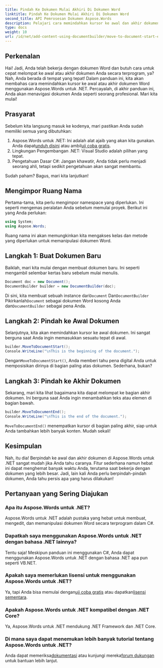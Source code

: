 ```yaml
---
title: Pindah Ke Dokumen Mulai Akhiri Di Dokumen Word
linktitle: Pindah Ke Dokumen Mulai Akhiri Di Dokumen Word
second_title: API Pemrosesan Dokumen Aspose.Words
description: Pelajari cara memindahkan kursor ke awal dan akhir dokumen Word menggunakan Aspose.Words untuk .NET. Panduan lengkap dengan petunjuk dan contoh langkah demi langkah.
type: docs
weight: 10
url: /id/net/add-content-using-documentbuilder/move-to-document-start-end/
---
```

## Perkenalan

Hai! Jadi, Anda telah bekerja dengan dokumen Word dan butuh cara untuk cepat melompat ke awal atau akhir dokumen Anda secara terprogram, ya? Nah, Anda berada di tempat yang tepat! Dalam panduan ini, kita akan membahas cara memindahkan kursor ke awal atau akhir dokumen Word menggunakan Aspose.Words untuk .NET. Percayalah, di akhir panduan ini, Anda akan menavigasi dokumen Anda seperti seorang profesional. Mari kita mulai!

## Prasyarat

Sebelum kita langsung masuk ke kodenya, mari pastikan Anda sudah memiliki semua yang dibutuhkan:

1.  Aspose.Words untuk .NET: Ini adalah alat ajaib yang akan kita gunakan. Anda dapat[unduh disini](https://releases.aspose.com/words/net/) atau ambil[uji coba gratis](https://releases.aspose.com/).
2. Lingkungan Pengembangan .NET: Visual Studio adalah pilihan yang tepat.
3. Pengetahuan Dasar C#: Jangan khawatir, Anda tidak perlu menjadi seorang ahli, tetapi sedikit pengetahuan akan sangat membantu.

Sudah paham? Bagus, mari kita lanjutkan!

## Mengimpor Ruang Nama

Pertama-tama, kita perlu mengimpor namespace yang diperlukan. Ini seperti mengemas peralatan Anda sebelum memulai proyek. Berikut ini yang Anda perlukan:

```csharp
using System;
using Aspose.Words;
```

Ruang nama ini akan memungkinkan kita mengakses kelas dan metode yang diperlukan untuk memanipulasi dokumen Word.

## Langkah 1: Buat Dokumen Baru

Baiklah, mari kita mulai dengan membuat dokumen baru. Ini seperti mengambil selembar kertas baru sebelum mulai menulis.

```csharp
Document doc = new Document();
DocumentBuilder builder = new DocumentBuilder(doc);
```

 Di sini, kita membuat sebuah instance dari`Document` Dan`DocumentBuilder` Pikirkanlah`Document` sebagai dokumen Word kosong Anda dan`DocumentBuilder` sebagai pena Anda.

## Langkah 2: Pindah ke Awal Dokumen

Selanjutnya, kita akan memindahkan kursor ke awal dokumen. Ini sangat berguna saat Anda ingin memasukkan sesuatu tepat di awal.

```csharp
builder.MoveToDocumentStart();
Console.WriteLine("\nThis is the beginning of the document.");
```

 Dengan`MoveToDocumentStart()`, Anda memberi tahu pena digital Anda untuk memposisikan dirinya di bagian paling atas dokumen. Sederhana, bukan?

## Langkah 3: Pindah ke Akhir Dokumen

Sekarang, mari kita lihat bagaimana kita dapat melompat ke bagian akhir dokumen. Ini berguna saat Anda ingin menambahkan teks atau elemen di bagian bawah.

```csharp
builder.MoveToDocumentEnd();
Console.WriteLine("\nThis is the end of the document.");
```

`MoveToDocumentEnd()` menempatkan kursor di bagian paling akhir, siap untuk Anda tambahkan lebih banyak konten. Mudah sekali!

## Kesimpulan

Nah, itu dia! Berpindah ke awal dan akhir dokumen di Aspose.Words untuk .NET sangat mudah jika Anda tahu caranya. Fitur sederhana namun hebat ini dapat menghemat banyak waktu Anda, terutama saat bekerja dengan dokumen yang lebih besar. Jadi, lain kali Anda perlu berpindah-pindah dokumen, Anda tahu persis apa yang harus dilakukan!

## Pertanyaan yang Sering Diajukan

### Apa itu Aspose.Words untuk .NET?  
Aspose.Words untuk .NET adalah pustaka yang hebat untuk membuat, mengedit, dan memanipulasi dokumen Word secara terprogram dalam C#.

### Dapatkah saya menggunakan Aspose.Words untuk .NET dengan bahasa .NET lainnya?  
Tentu saja! Meskipun panduan ini menggunakan C#, Anda dapat menggunakan Aspose.Words untuk .NET dengan bahasa .NET apa pun seperti VB.NET.

### Apakah saya memerlukan lisensi untuk menggunakan Aspose.Words untuk .NET?  
 Ya, tapi Anda bisa memulai dengan[uji coba gratis](https://releases.aspose.com/) atau dapatkan[lisensi sementara](https://purchase.aspose.com/temporary-license/).

### Apakah Aspose.Words untuk .NET kompatibel dengan .NET Core?  
Ya, Aspose.Words untuk .NET mendukung .NET Framework dan .NET Core.

### Di mana saya dapat menemukan lebih banyak tutorial tentang Aspose.Words untuk .NET?  
Anda dapat memeriksa[dokumentasi](https://reference.aspose.com/words/net/) atau kunjungi mereka[forum dukungan](https://forum.aspose.com/c/words/8) untuk bantuan lebih lanjut.
